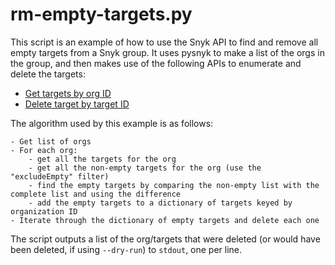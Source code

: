 # rm-empty-targets.py

This script is an example of how to use the Snyk API to find and
remove all empty targets from a Snyk group. It uses pysnyk to
make a list of the orgs in the group, and then makes use of the
following APIs to enumerate and delete the targets:

* [Get targets by org ID](https://apidocs.snyk.io/?version=2022-03-01%7Eexperimental#get-/orgs/-org_id-/targets)
* [Delete target by target ID](https://apidocs.snyk.io/?version=2022-03-01%7Eexperimental#delete-/orgs/-org_id-/targets/-target_id-)

The algorithm used by this example is as follows:

```
- Get list of orgs
- For each org:
    - get all the targets for the org
    - get all the non-empty targets for the org (use the "excludeEmpty" filter)
    - find the empty targets by comparing the non-empty list with the complete list and using the difference
    - add the empty targets to a dictionary of targets keyed by organization ID
- Iterate through the dictionary of empty targets and delete each one
```

The script outputs a list of the org/targets that were deleted (or
would have been deleted, if using `--dry-run`) to `stdout`, one per line.
